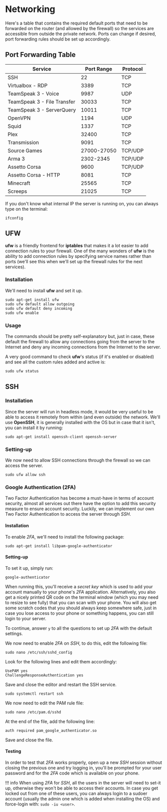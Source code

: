 # Networking

Here's a table that contains the required default ports that need to be forwarded on the router (and allowed by the firewall) so the services are accessible from outside the private network. Ports can change if desired, port forwarding rules should be set up accordingly.

## Port Forwarding Table

| Service                     | Port Range  | Protocol |
|-----------------------------|-------------|----------|
| SSH                         | 22          | TCP      |
| Virtualbox - RDP            | 3389        | TCP      |
| TeamSpeak 3 - Voice         | 9987        | UDP      |
| TeamSpeak 3 - File Transfer | 30033       | TCP      |
| TeamSpeak 3 - ServerQuery   | 10011       | TCP      |
| OpenVPN                     | 1194        | UDP      |
| Squid                       | 1337        | TCP      |
| Plex                        | 32400       | TCP      |
| Transmission                | 9091        | TCP      |
| Source Games                | 27000-27050 | TCP/UDP  |
| Arma 3                      | 2302-2345   | TCP/UDP  |
| Assetto Corsa               | 9600        | TCP/UDP  |
| Assetto Corsa - HTTP        | 8081        | TCP      |
| Minecraft                   | 25565       | TCP      |
| Screeps                     | 21025       | TCP      |

If you don't know what internal IP the server is running on, you can always type on the terminal:

``` text
ifconfig
```

## UFW

**ufw** is a friendly frontend for **iptables** that makes it a lot easier to add connection rules to your firewall. One of the many wonders of **ufw** is the ability to add connection rules by specifying service names rather than ports (we'll see this when we'll set up the firewall rules for the next services).

### Installation

We'll need to install **ufw** and set it up.

``` text
sudo apt-get install ufw
sudo ufw default allow outgoing
sudo ufw default deny incoming
sudo ufw enable
```

### Usage

The commands should be pretty self-explanatory but, just in case, these default the firewall to allow any connections going from the server to the Internet and deny any incoming connections from the Internet to the server.

A very good command to check **ufw**'s status (if it's enabled or disabled) and see all the custom rules added and active is:

``` text
sudo ufw status
```

## SSH

### Installation

Since the server will run in headless mode, it would be very useful to be able to access it remotely from within (and even outside) the network. We'll use **OpenSSH**, it is generally installed with the OS but in case that it isn't, you can install it by running:

``` text
sudo apt-get install openssh-client openssh-server
```

### Setting-up

We now need to allow SSH connections through the firewall so we can access the server.

``` text
sudo ufw allow ssh
```

### Google Authentication (2FA)

Two Factor Authentication has become a must-have in terms of account security, almost all services out there have the option to add this security measure to ensure account security. Luckily, we can implement our own Two Factor Authentication to access the server through *SSH*.

#### Installation

To enable *2FA*, we'll need to install the following package:

``` text
sudo apt-get install libpam-google-authenticator
```

#### Setting-up

To set it up, simply run:

``` text
google-authenticator
```

When running this, you'll receive a *secret key* which is used to add your account manually to your phone's *2FA* application. Alternatively, you also get a nicely printed QR code on the terminal window (which you may need to resize to see fully) that you can scan with your phone. You will also get some scratch codes that you should always keep somewhere safe, just in case you lose access to your phone or something happens, you can still login to your server.

To continue, answer `y` to all the questions to set up *2FA* with the default settings.

We now need to enable *2FA* on *SSH*, to do this, edit the following file:

``` text
sudo nano /etc/ssh/sshd_config
```

Look for the following lines and edit them accordingly:

``` text
UsePAM yes
ChallengeResponseAuthentication yes
```

Save and close the editor and restart the SSH service.

``` text
sudo systemctl restart ssh
```

We now need to edit the PAM rule file:

``` text
sudo nano /etc/pam.d/sshd
```

At the end of the file, add the following line:

``` text
auth required pam_google_authenticator.so
```

Save and close the file.

#### Testing

In order to test that *2FA* works properly, open up a new *SSH* session without closing the previous one and try logging in, you'll be prompted for your user password and for the *2FA* code which is available on your phone.

!!! info
    When using *2FA* for *SSH*, all the users in the server will need to set-it up, otherwise they won't be able to access their accounts. In case you get locked out from one of these users, you can always login to a sudoer account (usually the admin one which is added when installing the OS) and force-login with: `sudo -iu <user>`.

